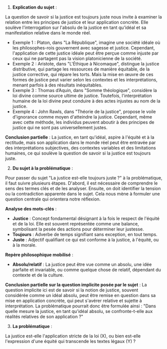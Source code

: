 1. **Explication du sujet** :

La question de savoir si la justice est toujours juste nous invite à examiner la relation entre les principes de justice et leur application concrète. Elle soulève l'interrogation sur l'absolu de la justice en tant qu'idéal et sa manifestation relative dans le monde réel.

- Exemple 1 : Platon, dans "La République", imagine une société idéale où les philosophes-rois gouvernent avec sagesse et justice. Cependant, l'application de cette justice idéale peut être perçue comme injuste par ceux qui ne partagent pas la vision platonicienne de la société.
- Exemple 2 : Aristote, dans "L'Éthique à Nicomaque", distingue la justice distributive, qui partage les ressources de manière équitable, de la justice corrective, qui répare les torts. Mais la mise en œuvre de ces formes de justice peut varier selon les contextes et les interprétations, menant parfois à des résultats inéquitables.
- Exemple 3 : Thomas d’Aquin, dans "Somme théologique", considère la loi divine comme source ultime de justice. Toutefois, l'interprétation humaine de la loi divine peut conduire à des actes injustes au nom de la justice.
- Exemple 4 : John Rawls, dans "Théorie de la justice", propose le voile d'ignorance comme moyen d'atteindre la justice. Cependant, même avec cette méthode, les individus peuvent aboutir à des principes de justice qui ne sont pas universellement justes.

**Conclusion partielle** : La justice, en tant qu'idéal, aspire à l'équité et à la rectitude, mais son application dans le monde réel peut être entravée par des interprétations subjectives, des contextes variables et des limitations humaines, ce qui soulève la question de savoir si la justice est toujours juste.

2. **Du sujet à la problématique** :

Pour passer du sujet "La justice est-elle toujours juste ?" à la problématique, il faut suivre plusieurs étapes. D'abord, il est nécessaire de comprendre le sens des termes clés et de les analyser. Ensuite, on doit identifier la tension ou la contradiction apparente dans le sujet. Cela nous mène à formuler une question centrale qui orientera notre réflexion.

**Analyse des mots-clés** :
- **Justice** : Concept fondamental désignant à la fois le respect de l'équité et de la loi. Elle est souvent représentée comme une balance, symbolisant la pesée des actions pour déterminer leur justesse.
- **Toujours** : Adverbe de temps signifiant sans exception, en tout temps.
- **Juste** : Adjectif qualifiant ce qui est conforme à la justice, à l'équité, ou à la morale.

**Repère philosophique mobilisé** :
- **Absolu/relatif** : La justice peut être vue comme un absolu, une idée parfaite et invariable, ou comme quelque chose de relatif, dépendant du contexte et de la culture.

**Conclusion partielle sur la question implicite posée par le sujet** :
La question implicite ici est de savoir si la notion de justice, souvent considérée comme un idéal absolu, peut être remise en question dans sa mise en application concrète, qui peut s'avérer relative et sujette à interprétation. La problématique pourrait donc être formulée ainsi : "Dans quelle mesure la justice, en tant qu'idéal absolu, se confronte-t-elle aux réalités relatives de son application ?"

3. **La problématique** :

La justice est-elle l'application stricte de la loi (X), ou bien est-elle l'expression d'une équité qui transcende les textes légaux (Y) ?
